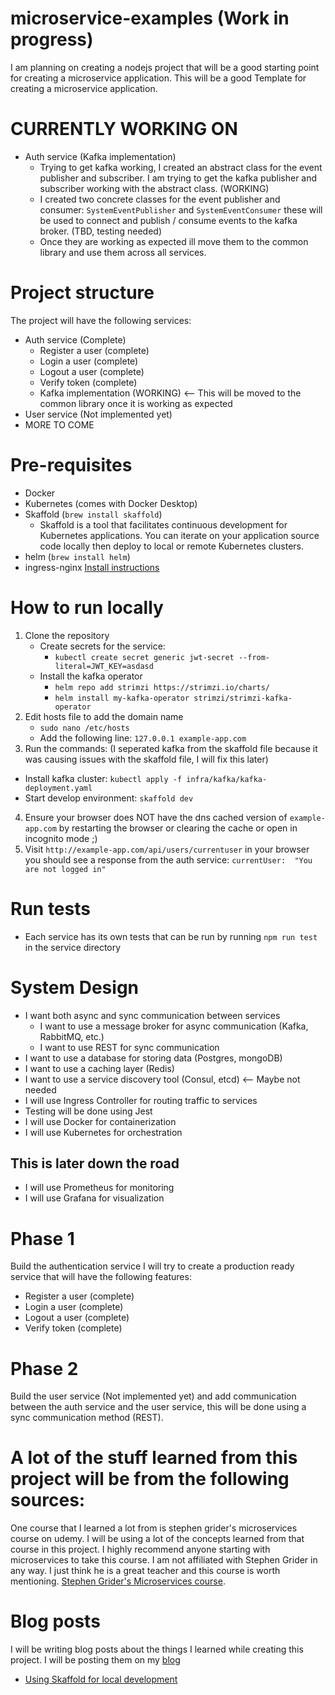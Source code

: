 # microservice-examples (Work in progress)

I am planning on creating a nodejs project that will be a good starting point for creating a microservice application. This will be a good Template for creating a microservice application.

# CURRENTLY WORKING ON

- Auth service (Kafka implementation)
  - Trying to get kafka working, I created an abstract class for the event publisher and subscriber. I am trying to get the kafka publisher and subscriber working with the abstract class. (WORKING)
  - I created two concrete classes for the event publisher and consumer: `SystemEventPublisher` and `SystemEventConsumer` these will be used to connect and publish / consume events to the kafka broker. (TBD, testing needed)
  - Once they are working as expected ill move them to the common library and use them across all services.

# Project structure

The project will have the following services:

- Auth service (Complete)
  - Register a user (complete)
  - Login a user (complete)
  - Logout a user (complete)
  - Verify token (complete)
  - Kafka implementation (WORKING) <-- This will be moved to the common library once it is working as expected
- User service (Not implemented yet)
- MORE TO COME

# Pre-requisites

- Docker
- Kubernetes (comes with Docker Desktop)
- Skaffold (`brew install skaffold`)
  - Skaffold is a tool that facilitates continuous development for Kubernetes applications. You can iterate on your application source code locally then deploy to local or remote Kubernetes clusters.
- helm (`brew install helm`)
- ingress-nginx [Install instructions](https://kubernetes.github.io/ingress-nginx/deploy/#quick-start)

# How to run locally

1. Clone the repository
   - Create secrets for the service:
     - `kubectl create secret generic jwt-secret --from-literal=JWT_KEY=asdasd`
   - Install the kafka operator
     - `helm repo add strimzi https://strimzi.io/charts/`
     - `helm install my-kafka-operator strimzi/strimzi-kafka-operator`
2. Edit hosts file to add the domain name
   - `sudo nano /etc/hosts`
   - Add the following line: `127.0.0.1 example-app.com`
3. Run the commands: (I seperated kafka from the skaffold file because it was causing issues with the skaffold file, I will fix this later)

- Install kafka cluster: `kubectl apply -f infra/kafka/kafka-deployment.yaml`
- Start develop environment: `skaffold dev`

4. Ensure your browser does NOT have the dns cached version of `example-app.com` by restarting the browser or clearing the cache or open in incognito mode ;)
5. Visit `http://example-app.com/api/users/currentuser` in your browser you should see a response from the auth service: `currentUser:	"You are not logged in"`

# Run tests

- Each service has its own tests that can be run by running `npm run test` in the service directory

# System Design

- I want both async and sync communication between services
  - I want to use a message broker for async communication (Kafka, RabbitMQ, etc.)
  - I want to use REST for sync communication
- I want to use a database for storing data (Postgres, mongoDB)
- I want to use a caching layer (Redis)
- I want to use a service discovery tool (Consul, etcd) <-- Maybe not needed
- I will use Ingress Controller for routing traffic to services
- Testing will be done using Jest
- I will use Docker for containerization
- I will use Kubernetes for orchestration

## This is later down the road

- I will use Prometheus for monitoring
- I will use Grafana for visualization

# Phase 1

Build the authentication service I will try to create a production ready service that will have the following features:

- Register a user (complete)
- Login a user (complete)
- Logout a user (complete)
- Verify token (complete)

# Phase 2

Build the user service (Not implemented yet) and add communication between the auth service and the user service, this will be done using a sync communication method (REST).

# A lot of the stuff learned from this project will be from the following sources:

One course that I learned a lot from is stephen grider's microservices course on udemy. I will be using a lot of the concepts learned from that course in this project. I highly recommend anyone starting with microservices to take this course. I am not affiliated with Stephen Grider in any way. I just think he is a great teacher and this course is worth mentioning. [Stephen Grider's Microservices course](https://www.udemy.com/course/microservices-with-node-js-and-react/).

# Blog posts

I will be writing blog posts about the things I learned while creating this project. I will be posting them on my [blog](https://www.travisallister.com/blog)

- [Using Skaffold for local development](https://www.travisallister.com/post/using-skaffold-for-development-in-kubernetes)
